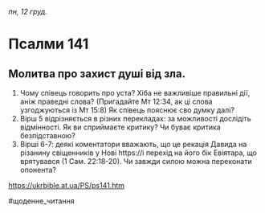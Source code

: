 
_пн, 12 груд._

# Псалми 141

## Молитва про захист душі від зла.
1. Чому співець говорить про уста? Хіба не важливіше правильні дії, аніж праведні слова? (Пригадайте Мт 12:34, ак ці слова узгоджуються із Мт 15:8) Як співець пояснює сво думку далі?
2. Вірш 5 відрізняється в різних перекладах: за можливості дослідіть відмінності. Як ви сприймаєте критику? Чи буває критика безпідставною?
3. Вірші 6-7: деякі коментатори вважають, що  це рекація Давида на різанину свіщенників у Нові https://і перехід на його бік Евіятара, що врятувався (1 Сам. 22:18-20). Чи завжди силою можна переконати опонента?

https://ukrbible.at.ua/PS/ps141.htm

#щоденне_читання
